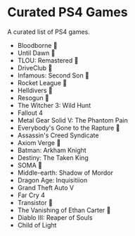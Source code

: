 # Curated PS4 Games
A curated list of PS4 games.

- Bloodborne 🔵️
- Until Dawn 🔵
- TLOU: Remastered 🔵
- DriveClub 🔵
- Infamous: Second Son 🔵
- Rocket League 🔵
- Helldivers 🔵
- Resogun 🔵
- The Witcher 3: Wild Hunt
- Fallout 4
- Metal Gear Solid V: The Phantom Pain
- Everybody's Gone to the Rapture 🔵
- Assassin's Creed Syndicate
- Axiom Verge 🔵
- Batman: Arkham Knight
- Destiny: The Taken King
- SOMA 🔵
- Middle-earth: Shadow of Mordor
- Dragon Age: Inquisitiion
- Grand Theft Auto V
- Far Cry 4
- Transistor 🔵
- The Vanishing of Ethan Carter 🔵
- Diablo III: Reaper of Souls
- Child of Light
